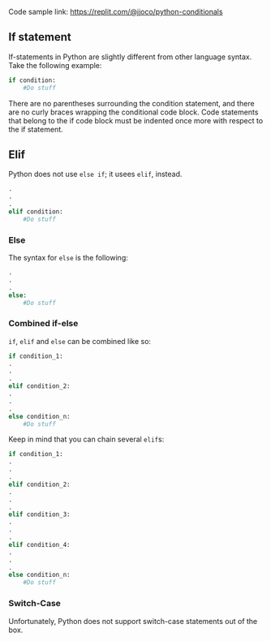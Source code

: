 Code sample link: <https://replit.com/@jjoco/python-conditionals>

## If statement
If-statements in Python are slightly different from other language syntax. Take the following example:

```python
if condition:
    #Do stuff
```
There are no parentheses surrounding the condition statement, and there are no curly braces wrapping the conditional code block. 
Code statements that belong to the if code block must be indented once more with respect to the if statement.
## Elif 
Python does not use `else if`; it usees `elif`, instead.
```python
.
.
.
elif condition:
    #Do stuff
```


### Else
The syntax for `else` is the following: 
```python
.
.
.
else:
    #Do stuff
```

### Combined if-else
`if`, `elif` and `else` can be combined like so:
```python
if condition_1:
.
.
.
elif condition_2:
.
.
.
else condition_n:
    #Do stuff
```
Keep in mind that you can chain several `elif`s:
```python
if condition_1:
.
.
.
elif condition_2:
.
.
.
elif condition_3:
.
.
.
elif condition_4:
.
.
.
else condition_n:
    #Do stuff
```
### Switch-Case
Unfortunately, Python does not support switch-case statements out of the box.
